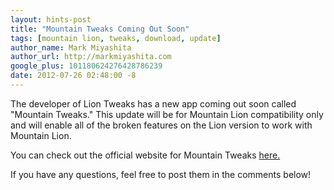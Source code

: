```yaml
---
layout: hints-post
title: "Mountain Tweaks Coming Out Soon"
tags: [mountain lion, tweaks, download, update]
author_name: Mark Miyashita
author_url: http://markmiyashita.com
google_plus: 101180624276428786239
date: 2012-07-26 02:48:00 -8
---
```


The developer of Lion Tweaks has a new app coming out soon called "Mountain Tweaks." This update will be for Mountain Lion compatibility only and will enable all of the broken features on the Lion version to work with Mountain Lion.

You can check out the official website for Mountain Tweaks <a href="http://tweaksapp.com/app/mountain-tweaks/">here.</a>

If you have any questions, feel free to post them in the comments below!